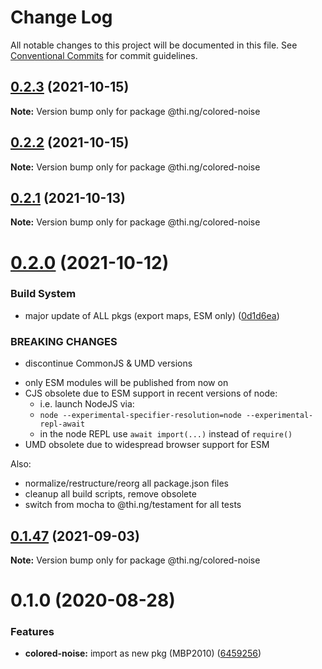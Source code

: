 # Change Log

All notable changes to this project will be documented in this file.
See [Conventional Commits](https://conventionalcommits.org) for commit guidelines.

## [0.2.3](https://github.com/thi-ng/umbrella/compare/@thi.ng/colored-noise@0.2.2...@thi.ng/colored-noise@0.2.3) (2021-10-15)

**Note:** Version bump only for package @thi.ng/colored-noise





## [0.2.2](https://github.com/thi-ng/umbrella/compare/@thi.ng/colored-noise@0.2.1...@thi.ng/colored-noise@0.2.2) (2021-10-15)

**Note:** Version bump only for package @thi.ng/colored-noise





## [0.2.1](https://github.com/thi-ng/umbrella/compare/@thi.ng/colored-noise@0.2.0...@thi.ng/colored-noise@0.2.1) (2021-10-13)

**Note:** Version bump only for package @thi.ng/colored-noise





# [0.2.0](https://github.com/thi-ng/umbrella/compare/@thi.ng/colored-noise@0.1.47...@thi.ng/colored-noise@0.2.0) (2021-10-12)


### Build System

* major update of ALL pkgs (export maps, ESM only) ([0d1d6ea](https://github.com/thi-ng/umbrella/commit/0d1d6ea9fab2a645d6c5f2bf2591459b939c09b6))


### BREAKING CHANGES

* discontinue CommonJS & UMD versions

- only ESM modules will be published from now on
- CJS obsolete due to ESM support in recent versions of node:
  - i.e. launch NodeJS via:
  - `node --experimental-specifier-resolution=node --experimental-repl-await`
  - in the node REPL use `await import(...)` instead of `require()`
- UMD obsolete due to widespread browser support for ESM

Also:
- normalize/restructure/reorg all package.json files
- cleanup all build scripts, remove obsolete
- switch from mocha to @thi.ng/testament for all tests






##  [0.1.47](https://github.com/thi-ng/umbrella/compare/@thi.ng/colored-noise@0.1.46...@thi.ng/colored-noise@0.1.47) (2021-09-03) 

**Note:** Version bump only for package @thi.ng/colored-noise 

#  0.1.0 (2020-08-28) 

###  Features 

- **colored-noise:** import as new pkg (MBP2010) ([6459256](https://github.com/thi-ng/umbrella/commit/64592562ee4e4374011edc596e28f41b94218b44))
